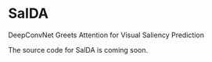 # SalDA
DeepConvNet Greets Attention for Visual Saliency Prediction

The source code for SalDA is coming soon.
